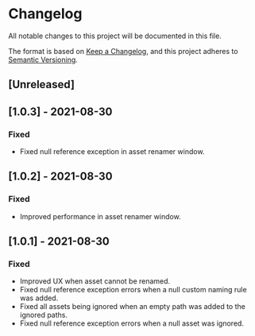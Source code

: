 # Changelog
All notable changes to this project will be documented in this file.

The format is based on [Keep a Changelog](https://keepachangelog.com/en/1.0.0/),
and this project adheres to [Semantic Versioning](https://semver.org/spec/v2.0.0.html).

## [Unreleased]

## [1.0.3] - 2021-08-30
### Fixed
- Fixed null reference exception in asset renamer window.

## [1.0.2] - 2021-08-30
### Fixed
- Improved performance in asset renamer window.

## [1.0.1] - 2021-08-30
### Fixed
- Improved UX when asset cannot be renamed.
- Fixed null reference exception errors when a null custom naming rule was added.
- Fixed all assets being ignored when an empty path was added to the ignored paths.
- Fixed null reference exception errors when a null asset was ignored.